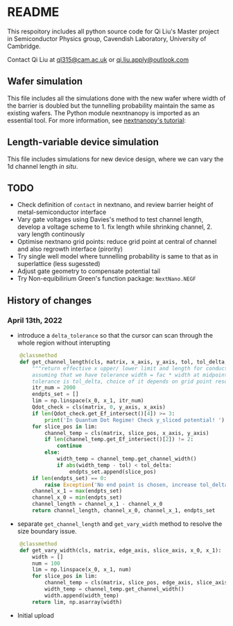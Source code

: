 # README
This respoitory includes all python source code for Qi Liu's Master project in Semiconductor Physics group, Cavendish Laboratory, University of Cambridge.

Contact Qi Liu at ql315@cam.ac.uk or qi.liu.apply@outlook.com 

## Wafer simulation
This file includes all the simulations done with the new wafer where width of the barrier is doubled but the tunnelling probability maintain the same as existing wafers. 
The Python module nexntnanopy is imported as an essential tool. 
For more information, see [nextnanopy's tutorial](https://github.com/nextnanopy/nextnanopy/blob/master/README.md):

## Length-variable device simulation
This file includes simulations for new device design, where we can vary the 1d channel length <em>in situ</em>.

## TODO
* Check definition of ```contact``` in nextnano, and review barrier height of metal-semiconductor interface
* Vary gate voltages using Davies's method to test channel length, develop a voltage scheme to 1. fix length while shrinking channel, 2. vary length continously 
* Optimise nextnano grid points: reduce grid point at central of channel and also regrowth interface (pirority)
* Try single well model where tunnelling probability is same to that as in superlattice (less sugessted)
* Adjust gate geometry to compensate potential tail
* Try Non-equibilirium Green's function package: ```NextNano.NEGF```
## History of changes
### April 13th, 2022
* introduce a ```delta_tolerance``` so that the cursor can scan through the whole region without interupting 
```python
    @classmethod
    def get_channel_length(cls, matrix, x_axis, y_axis, tol, tol_delta, x_0, x_1):
        """return effective x upper/ lower limit and length for conducting channel,
        assuming that we have tolerance width = fac * width at midpoint to form 1d channel, the neighbourhood of
        tolerance is tol_delta, choice of it depends on grid point resolution"""
        itr_num = 2000
        endpts_set = []
        lim = np.linspace(x_0, x_1, itr_num)
        Qdot_check = cls(matrix, 0, y_axis, x_axis)
        if len(Qdot_check.get_Ef_intersect()[4]) >= 3:
            print('In Quantum Dot Regime! Check y_sliced potential! ')
        for slice_pos in lim:
            channel_temp = cls(matrix, slice_pos, x_axis, y_axis)
            if len(channel_temp.get_Ef_intersect()[2]) != 2:
                continue
            else:
                width_temp = channel_temp.get_channel_width()
                if abs(width_temp - tol) < tol_delta:
                    endpts_set.append(slice_pos)
        if len(endpts_set) == 0:
            raise Exception('No end point is chosen, increase tol_delta!')
        channel_x_1 = max(endpts_set)
        channel_x_0 = min(endpts_set)
        channel_length = channel_x_1 - channel_x_0
        return channel_length, channel_x_0, channel_x_1, endpts_set

```
* separate ```get_channel_length``` and ```get_vary_width``` method to resolve the size boundary issue.
```python
    @classmethod
    def get_vary_width(cls, matrix, edge_axis, slice_axis, x_0, x_1):
        width = []
        num = 100
        lim = np.linspace(x_0, x_1, num)
        for slice_pos in lim:
            channel_temp = cls(matrix, slice_pos, edge_axis, slice_axis)
            width_temp = channel_temp.get_channel_width()
            width.append(width_temp)
        return lim, np.asarray(width)
```
* Initial upload




